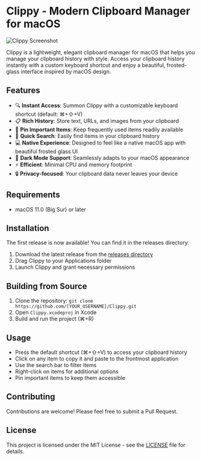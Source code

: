 # Clippy - Modern Clipboard Manager for macOS

![Clippy Screenshot](screenshots/screenshot.png)

Clippy is a lightweight, elegant clipboard manager for macOS that helps you manage your clipboard history with style. Access your clipboard history instantly with a custom keyboard shortcut and enjoy a beautiful, frosted-glass interface inspired by macOS design.

## Features

- 🔍 **Instant Access**: Summon Clippy with a customizable keyboard shortcut (default: ⌘+⇧+V)
- 📋 **Rich History**: Store text, URLs, and images from your clipboard
- 📌 **Pin Important Items**: Keep frequently used items readily available
- 🔎 **Quick Search**: Easily find items in your clipboard history
- 💻 **Native Experience**: Designed to feel like a native macOS app with beautiful frosted glass UI
- 🌙 **Dark Mode Support**: Seamlessly adapts to your macOS appearance
- ⚡ **Efficient**: Minimal CPU and memory footprint
- 🔒 **Privacy-focused**: Your clipboard data never leaves your device

## Requirements

- macOS 11.0 (Big Sur) or later

## Installation

The first release is now available! You can find it in the releases directory.

1. Download the latest release from the [releases directory](./releases)
2. Drag Clippy to your Applications folder
3. Launch Clippy and grant necessary permissions

## Building from Source

1. Clone the repository: `git clone https://github.com/[YOUR_USERNAME]/Clippy.git`
2. Open `Clippy.xcodeproj` in Xcode
3. Build and run the project (⌘+R)

## Usage

- Press the default shortcut (⌘+⇧+V) to access your clipboard history
- Click on any item to copy it and paste to the frontmost application
- Use the search bar to filter items
- Right-click on items for additional options
- Pin important items to keep them accessible

## Contributing

Contributions are welcome! Please feel free to submit a Pull Request.

## License

This project is licensed under the MIT License - see the [LICENSE](LICENSE) file for details. 